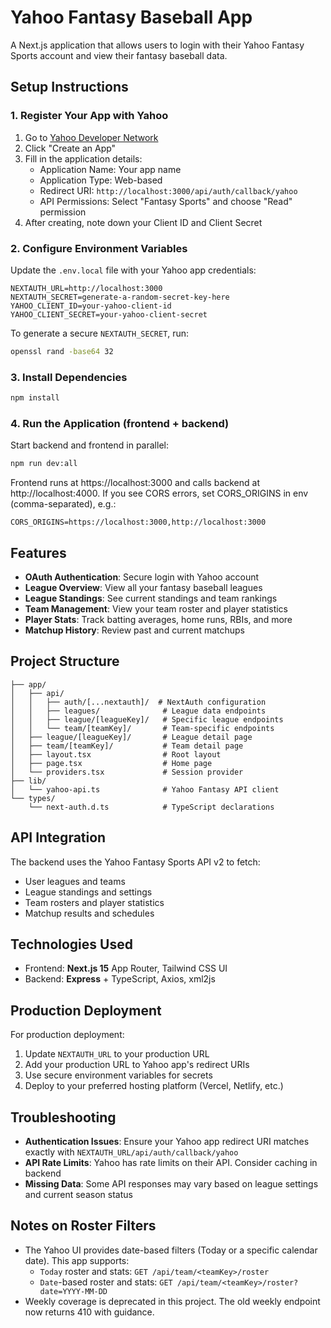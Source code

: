 # Yahoo Fantasy Baseball App

A Next.js application that allows users to login with their Yahoo Fantasy Sports account and view their fantasy baseball data.

## Setup Instructions

### 1. Register Your App with Yahoo

1. Go to [Yahoo Developer Network](https://developer.yahoo.com/apps/)
2. Click "Create an App"
3. Fill in the application details:
   - Application Name: Your app name
   - Application Type: Web-based
   - Redirect URI: `http://localhost:3000/api/auth/callback/yahoo`
   - API Permissions: Select "Fantasy Sports" and choose "Read" permission
4. After creating, note down your Client ID and Client Secret

### 2. Configure Environment Variables

Update the `.env.local` file with your Yahoo app credentials:

```env
NEXTAUTH_URL=http://localhost:3000
NEXTAUTH_SECRET=generate-a-random-secret-key-here
YAHOO_CLIENT_ID=your-yahoo-client-id
YAHOO_CLIENT_SECRET=your-yahoo-client-secret
```

To generate a secure `NEXTAUTH_SECRET`, run:
```bash
openssl rand -base64 32
```

### 3. Install Dependencies

```bash
npm install
```

### 4. Run the Application (frontend + backend)

Start backend and frontend in parallel:

```bash
npm run dev:all
```

Frontend runs at https://localhost:3000 and calls backend at http://localhost:4000.
If you see CORS errors, set CORS_ORIGINS in env (comma-separated), e.g.:

```
CORS_ORIGINS=https://localhost:3000,http://localhost:3000
```

## Features

- **OAuth Authentication**: Secure login with Yahoo account
- **League Overview**: View all your fantasy baseball leagues
- **League Standings**: See current standings and team rankings
- **Team Management**: View your team roster and player statistics
- **Player Stats**: Track batting averages, home runs, RBIs, and more
- **Matchup History**: Review past and current matchups

## Project Structure

```
├── app/
│   ├── api/
│   │   ├── auth/[...nextauth]/  # NextAuth configuration
│   │   ├── leagues/              # League data endpoints
│   │   ├── league/[leagueKey]/   # Specific league endpoints
│   │   └── team/[teamKey]/       # Team-specific endpoints
│   ├── league/[leagueKey]/       # League detail page
│   ├── team/[teamKey]/           # Team detail page
│   ├── layout.tsx                # Root layout
│   ├── page.tsx                  # Home page
│   └── providers.tsx             # Session provider
├── lib/
│   └── yahoo-api.ts              # Yahoo Fantasy API client
└── types/
    └── next-auth.d.ts            # TypeScript declarations
```

## API Integration

The backend uses the Yahoo Fantasy Sports API v2 to fetch:
- User leagues and teams
- League standings and settings
- Team rosters and player statistics
- Matchup results and schedules

## Technologies Used

- Frontend: **Next.js 15** App Router, Tailwind CSS UI
- Backend: **Express** + TypeScript, Axios, xml2js

## Production Deployment

For production deployment:

1. Update `NEXTAUTH_URL` to your production URL
2. Add your production URL to Yahoo app's redirect URIs
3. Use secure environment variables for secrets
4. Deploy to your preferred hosting platform (Vercel, Netlify, etc.)

## Troubleshooting

- **Authentication Issues**: Ensure your Yahoo app redirect URI matches exactly with `NEXTAUTH_URL/api/auth/callback/yahoo`
- **API Rate Limits**: Yahoo has rate limits on their API. Consider caching in backend
- **Missing Data**: Some API responses may vary based on league settings and current season status

## Notes on Roster Filters

- The Yahoo UI provides date-based filters (Today or a specific calendar date). This app supports:
  - `Today` roster and stats: `GET /api/team/<teamKey>/roster`
  - `Date`-based roster and stats: `GET /api/team/<teamKey>/roster?date=YYYY-MM-DD`
- Weekly coverage is deprecated in this project. The old weekly endpoint now returns 410 with guidance.
